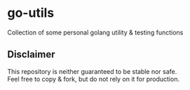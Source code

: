 # go-utils
Collection of some personal golang utility & testing functions

## Disclaimer

This repository is neither guaranteed to be stable nor safe.  
Feel free to copy & fork, but do not rely on it for production.
